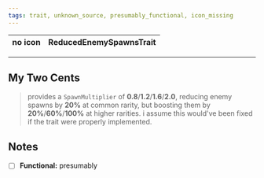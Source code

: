 ```yaml
---
tags: trait, unknown_source, presumably_functional, icon_missing
---
```

no icon | ReducedEnemySpawnsTrait 
--- | ---

---
## My Two Cents
>provides a `SpawnMultiplier` of **0.8**/**1.2**/**1.6**/**2.0**, reducing enemy spawns by **20%** at common rarity, but boosting them by **20%**/**60%**/**100%** at higher rarities. i assume this would've been fixed if the trait were properly implemented.

## Notes
* [ ] **Functional:** presumably